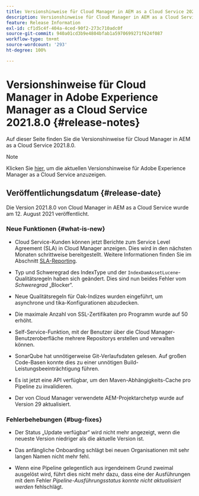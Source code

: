 ```yaml
---
title: Versionshinweise für Cloud Manager in AEM as a Cloud Service 2021.8.0
description: Versionshinweise für Cloud Manager in AEM as a Cloud Service 2021.8.0
feature: Release Information
exl-id: cf1d5c4f-404a-4ced-90f2-273c710adc0f
source-git-commit: 940a01cd3b9e4804bfab1a5970699271f624f087
workflow-type: tm+mt
source-wordcount: '293'
ht-degree: 100%

---
```


# Versionshinweise für Cloud Manager in Adobe Experience Manager as a Cloud Service 2021.8.0 {#release-notes}

Auf dieser Seite finden Sie die Versionshinweise für Cloud Manager in AEM as a Cloud Service 2021.8.0.

>[!NOTE]
>Klicken Sie [hier](https://experienceleague.adobe.com/docs/experience-manager-cloud-service/release-notes/release-notes/release-notes-current.html?lang=de), um die aktuellen Versionshinweise für Adobe Experience Manager as a Cloud Service anzuzeigen.

## Veröffentlichungsdatum {#release-date}

Die Version 2021.8.0 von Cloud Manager in AEM as a Cloud Service wurde am 12. August 2021 veröffentlicht.

### Neue Funktionen {#what-is-new}

* Cloud Service-Kunden können jetzt Berichte zum Service Level Agreement (SLA) in Cloud Manager anzeigen. Dies wird in den nächsten Monaten schrittweise bereitgestellt.
Weitere Informationen finden Sie im Abschnitt [SLA-Reporting](https://experienceleague.adobe.com/docs/experience-manager-cloud-service/implementing/using-cloud-manager/sla-reporting.html?lang=de).

* Typ und Schweregrad des IndexType und der `IndexDamAssetLucene`-Qualitätsregeln haben sich geändert. Dies sind nun beides Fehler vom *Schweregrad* „Blocker“.

* Neue Qualitätsregeln für Oak-Indizes wurden eingeführt, um asynchrone und tika-Konfigurationen abzudecken.

* Die maximale Anzahl von SSL-Zertifikaten pro Programm wurde auf 50 erhöht.

* Self-Service-Funktion, mit der Benutzer über die Cloud Manager-Benutzeroberfläche mehrere Repositorys erstellen und verwalten können.

* SonarQube hat unnötigerweise Git-Verlaufsdaten gelesen. Auf großen Code-Basen konnte dies zu einer unnötigen Build-Leistungsbeeinträchtigung führen.

* Es ist jetzt eine API verfügbar, um den Maven-Abhängigkeits-Cache pro Pipeline zu invalidieren.

* Der von Cloud Manager verwendete AEM-Projektarchetyp wurde auf Version 29 aktualisiert.

### Fehlerbehebungen {#bug-fixes}

* Der Status „Update verfügbar“ wird nicht mehr angezeigt, wenn die neueste Version niedriger als die aktuelle Version ist.

* Das anfängliche Onboarding schlägt bei neuen Organisationen mit sehr langen Namen nicht mehr fehl.

* Wenn eine Pipeline gelegentlich aus irgendeinem Grund zweimal ausgelöst wird, führt dies nicht mehr dazu, dass eine der Ausführungen mit dem Fehler *Pipeline-Ausführungsstatus konnte nicht aktualisiert werden* fehlschlägt.
